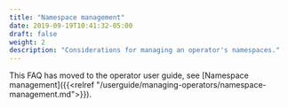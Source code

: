```yaml
---
title: "Namespace management"
date: 2019-09-19T10:41:32-05:00
draft: false
weight: 2
description: "Considerations for managing an operator's namespaces."
---
```


This FAQ has moved to the operator user guide, see [Namespace management]({{<relref "/userguide/managing-operators/namespace-management.md">}}).
